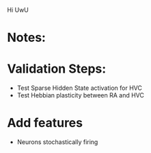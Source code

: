 Hi UwU


# Notes:

# Validation Steps:
- Test Sparse Hidden State activation for HVC 
- Test Hebbian plasticity between RA and HVC 

# Add features
- Neurons stochastically firing